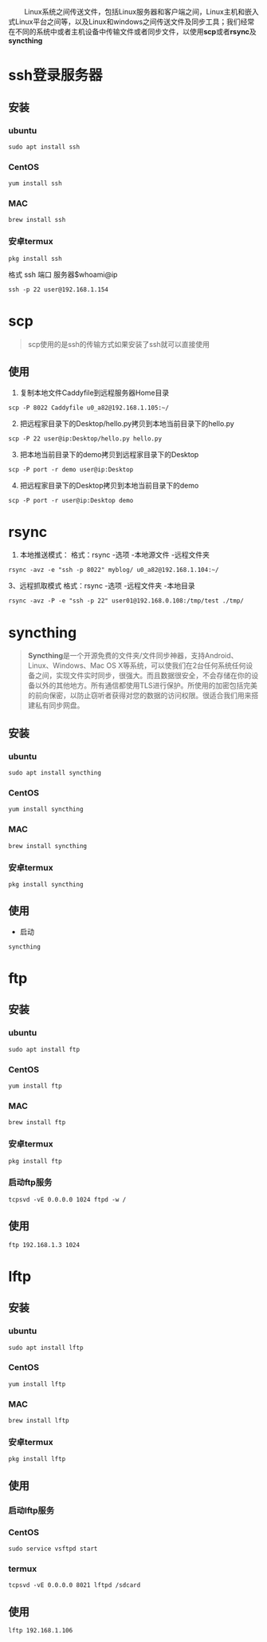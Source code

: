 &emsp;&emsp; Linux系统之间传送文件，包括Linux服务器和客户端之间，Linux主机和嵌入式Linux平台之间等，以及Linux和windows之间传送文件及同步工具；我们经常在不同的系统中或者主机设备中传输文件或者同步文件，以使用**scp**或者**rsync**及**syncthing**

# ssh登录服务器
## 安装
### ubuntu 
```
sudo apt install ssh
```
### CentOS
```
yum install ssh
```
### MAC
```
brew install ssh
```
### 安卓termux
```
pkg install ssh
```
格式 ssh 端口 服务器$whoami@ip
```
ssh -p 22 user@192.168.1.154
```

# scp
> scp使用的是ssh的传输方式如果安装了ssh就可以直接使用 

## 使用

1. 复制本地文件Caddyfile到远程服务器Home目录  
```
scp -P 8022 Caddyfile u0_a82@192.168.1.105:~/
```
2. 把远程家目录下的Desktop/hello.py拷贝到本地当前目录下的hello.py  
```
scp -P 22 user@ip:Desktop/hello.py hello.py
```
3. 把本地当前目录下的demo拷贝到远程家目录下的Desktop  
```
scp -P port -r demo user@ip:Desktop
```
4. 把远程家目录下的Desktop拷贝到本地当前目录下的demo
```
scp -P port -r user@ip:Desktop demo
```

<escape><!-- more --></escape>

# rsync
1. 本地推送模式： 
格式：rsync -选项 -本地源文件 -远程文件夹 
```
rsync -avz -e "ssh -p 8022" myblog/ u0_a82@192.168.1.104:~/
```
3、远程抓取模式 
格式：rsync -选项 -远程文件夹 -本地目录
```
rsync -avz -P -e "ssh -p 22" user01@192.168.0.108:/tmp/test ./tmp/
```

# syncthing
>**Syncthing**是一个开源免费的文件夹/文件同步神器，支持Android、Linux、Windows、Mac OS X等系统，可以使我们在2台任何系统任何设备之间，实现文件实时同步，很强大。而且数据很安全，不会存储在你的设备以外的其他地方。所有通信都使用TLS进行保护。所使用的加密包括完美的前向保密，以防止窃听者获得对您的数据的访问权限。很适合我们用来搭建私有同步网盘。  

## 安装

### ubuntu
```
sudo apt install syncthing
```
### CentOS
```
yum install syncthing
```
### MAC
```
brew install syncthing
```
### 安卓termux
```
pkg install syncthing
```
## 使用

* 启动
```
syncthing
```
# ftp
## 安装
### ubuntu 
```
sudo apt install ftp
```
### CentOS
```
yum install ftp
```
### MAC 
```
brew install ftp
```
### 安卓termux
```
pkg install ftp
```


### 启动ftp服务
```
tcpsvd -vE 0.0.0.0 1024 ftpd -w /
```
## 使用
```
ftp 192.168.1.3 1024
```
# lftp

## 安装
### ubuntu 
```
sudo apt install lftp
```
### CentOS
```
yum install lftp
```
### MAC 
```
brew install lftp
```
### 安卓termux
```
pkg install lftp
```
## 使用
### 启动lftp服务

### CentOS
```
sudo service vsftpd start
```
### termux
```
tcpsvd -vE 0.0.0.0 8021 lftpd /sdcard
```
## 使用
```
lftp 192.168.1.106 
```


